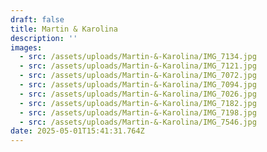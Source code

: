 ```yaml
---
draft: false
title: Martin & Karolina
description: ''
images:
  - src: /assets/uploads/Martin-&-Karolina/IMG_7134.jpg
  - src: /assets/uploads/Martin-&-Karolina/IMG_7121.jpg
  - src: /assets/uploads/Martin-&-Karolina/IMG_7072.jpg
  - src: /assets/uploads/Martin-&-Karolina/IMG_7094.jpg
  - src: /assets/uploads/Martin-&-Karolina/IMG_7026.jpg
  - src: /assets/uploads/Martin-&-Karolina/IMG_7182.jpg
  - src: /assets/uploads/Martin-&-Karolina/IMG_7198.jpg
  - src: /assets/uploads/Martin-&-Karolina/IMG_7546.jpg
date: 2025-05-01T15:41:31.764Z
---
```


